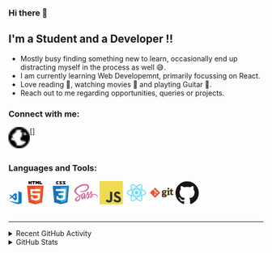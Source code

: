 ### Hi there 👋



## I'm a Student and a Developer !!

- Mostly busy finding something new to learn, occasionally end up distracting myself in the process as well :sweat_smile:.
- I am currently learning Web Developemnt, primarily focussing on React.
- Love reading 📔, watching movies 🎥 and playting Guitar 🎸.
- Reach out to me regarding opportunities, queries or projects.


### Connect with me:

<span>[<img align="left" alt="" width="42px" style={color:white} src="https://raw.githubusercontent.com/iconic/open-iconic/master/svg/globe.svg" />]
<span>[<img align="left" alt="" width="42px" src="https://cdn.jsdelivr.net/npm/simple-icons@v3/icons/linkedin.svg" />](https://www.linkedin.com/in/sankalp-saxena-1147011b3/)</span>

<br />

### Languages and Tools:

<img  alt="Visual Studio Code" width="26px" src="https://raw.githubusercontent.com/github/explore/80688e429a7d4ef2fca1e82350fe8e3517d3494d/topics/visual-studio-code/visual-studio-code.png" /> 
<img  alt="HTML5" width="46px" src="https://raw.githubusercontent.com/github/explore/80688e429a7d4ef2fca1e82350fe8e3517d3494d/topics/html/html.png" />
<img  alt="CSS3" width="46px" src="https://raw.githubusercontent.com/github/explore/80688e429a7d4ef2fca1e82350fe8e3517d3494d/topics/css/css.png" />
<img  alt="Sass" width="46px" src="https://raw.githubusercontent.com/github/explore/80688e429a7d4ef2fca1e82350fe8e3517d3494d/topics/sass/sass.png" />
<img  alt="JavaScript" width="46px" src="https://raw.githubusercontent.com/github/explore/80688e429a7d4ef2fca1e82350fe8e3517d3494d/topics/javascript/javascript.png" />
<img  alt="React" width="46px" src="https://raw.githubusercontent.com/github/explore/80688e429a7d4ef2fca1e82350fe8e3517d3494d/topics/react/react.png" />
<img  alt="Git" width="46px" src="https://raw.githubusercontent.com/github/explore/80688e429a7d4ef2fca1e82350fe8e3517d3494d/topics/git/git.png" />
<img  alt="GitHub" width="46px" src="https://raw.githubusercontent.com/github/explore/78df643247d429f6cc873026c0622819ad797942/topics/github/github.png" />

<br />
<br />

---


<details>
  <summary>Recent GitHub Activity</summary>
  

</details>

<details>
  <summary>GitHub Stats</summary>

  <img align="left" alt="GitHub Stats" src="https://github-readme-stats.codestackr.vercel.app/api?username=codeSTACKr&show_icons=true&hide_border=true" />

</details>

